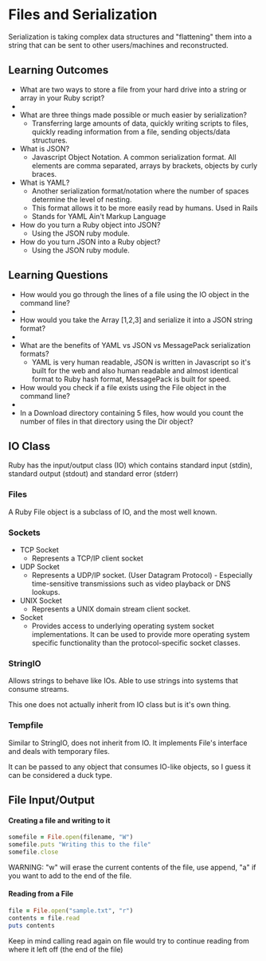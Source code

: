 # Files and Serialization

Serialization is taking complex data structures and "flattening" them into a string that can be sent to other users/machines and reconstructed.

## Learning Outcomes

- What are two ways to store a file from your hard drive into a string or array in your Ruby script?
-
- What are three things made possible or much easier by serialization?
  - Transferring large amounts of data, quickly writing scripts to files, quickly reading information from a file, sending objects/data structures.
- What is JSON?
  - Javascript Object Notation. A common serialization format. All elements are comma separated, arrays by brackets, objects by curly braces.
- What is YAML?
  - Another serialization format/notation where the number of spaces determine the level of nesting.
  - This format allows it to be more easily read by humans. Used in Rails
  - Stands for YAML Ain't Markup Language
- How do you turn a Ruby object into JSON?
  - Using the JSON ruby module.
- How do you turn JSON into a Ruby object?
  - Using the JSON ruby module.

## Learning Questions

- How would you go through the lines of a file using the IO object in the command line?
-
- How would you take the Array [1,2,3] and serialize it into a JSON string format?
-
- What are the benefits of YAML vs JSON vs MessagePack serialization formats?
  - YAML is very human readable, JSON is written in Javascript so it's built for the web and also human readable and almost identical format to Ruby hash format, MessagePack is built for speed.
- How would you check if a file exists using the File object in the command line?
-
- In a Download directory containing 5 files, how would you count the number of files in that directory using the Dir object?

## IO Class

Ruby has the input/output class (IO) which contains standard input (stdin), standard output (stdout) and standard error (stderr)

### Files

A Ruby File object is a subclass of IO, and the most well known.

### Sockets

- TCP Socket
  - Represents a TCP/IP client socket
- UDP Socket
  - Represents a UDP/IP socket. (User Datagram Protocol) - Especially time-sensitive transmissions such as video playback or DNS lookups.
- UNIX Socket
  - Represents a UNIX domain stream client socket.
- Socket
  - Provides access to underlying operating system socket implementations. It can be used to provide more operating system specific functionality than the protocol-specific socket classes.

### StringIO

Allows strings to behave like IOs. Able to use strings into systems that consume streams.

This one does not actually inherit from IO class but is it's own thing.

### Tempfile

Similar to StringIO, does not inherit from IO. It implements File's interface and deals with temporary files.

It can be passed to any object that consumes IO-like objects, so I guess it can be considered a duck type.

## File Input/Output

#### Creating a file and writing to it

```Ruby
somefile = File.open(filename, "W")
somefile.puts "Writing this to the file"
somefile.close
```

WARNING: "w" will erase the current contents of the file, use append, "a" if you want to add to the end of the file.

#### Reading from a File

```Ruby
file = File.open("sample.txt", "r")
contents = file.read
puts contents
```

Keep in mind calling read again on file would try to continue reading from where it left off (the end of the file)
